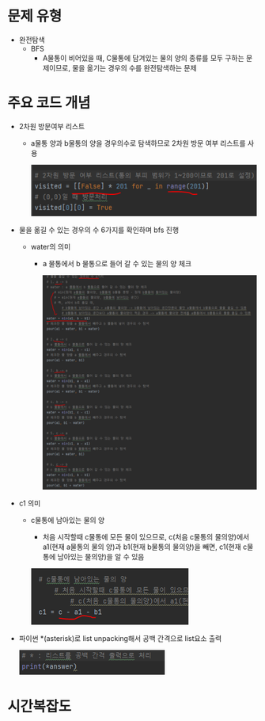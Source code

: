 # 문제 유형
- 완전탐색
  - BFS
    - A물통이 비어있을 때, C물통에 담겨있는 물의 양의 종류를 모두 구하는 문제이므로, 물을 옮기는 경우의 수를 완전탐색하는 문제
  
# 주요 코드 개념
- 2차원 방문여부 리스트
  - a물통 양과 b물통의 양을 경우의수로 탐색하므로 2차원 방문 여부 리스트를 사용
    
    ![img.png](../../../이미지/물통_1.png)

- 물을 옮길 수 있는 경우의 수 6가지를 확인하며 bfs 진행
  - water의 의미
    - a 물통에서 b 물통으로 들어 갈 수 있는 물의 양 체크

        ![img_1.png](../../../이미지/물통_2.png)

- c1 의미
  - c물통에 남아있는 물의 양 
    - 처음 시작할때 c물통에 모든 물이 있으므로, c(처음 c물통의 물의양)에서 a1(현재 a물통의 물의 양)과 b1(현재 b물통의 물의양)을 빼면, c1(현재 c물통에 남아있는 물의양)을 알 수 있음

    ![img_2.png](../../../이미지/물통_3.png)

- 파이썬 *(asterisk)로 list unpacking해서 공백 간격으로 list요소 출력

    ![img_3.png](../../../이미지/물통_4.png)

# 시간복잡도